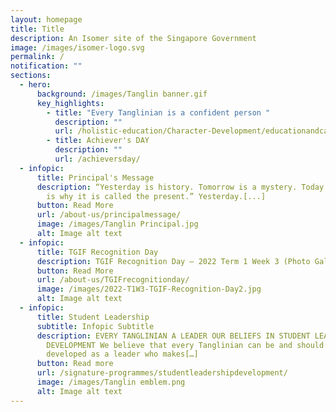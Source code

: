 ```yaml
---
layout: homepage
title: Title
description: An Isomer site of the Singapore Government
image: /images/isomer-logo.svg
permalink: /
notification: ""
sections:
  - hero:
      background: /images/Tanglin banner.gif
      key_highlights:
        - title: "Every Tanglinian is a confident person "
          description: ""
          url: /holistic-education/Character-Development/educationandcareerguidance/
        - title: Achiever's DAY
          description: ""
          url: /achieversday/
  - infopic:
      title: Principal's Message
      description: “Yesterday is history. Tomorrow is a mystery. Today is a gift. That
        is why it is called the present.” Yesterday.[...]
      button: Read More
      url: /about-us/principalmessage/
      image: /images/Tanglin Principal.jpg
      alt: Image alt text
  - infopic:
      title: TGIF Recognition Day
      description: TGIF Recognition Day – 2022 Term 1 Week 3 (Photo Gallery)
      button: Read More
      url: /about-us/TGIFrecognitionday/
      image: /images/2022-T1W3-TGIF-Recognition-Day2.jpg
      alt: Image alt text
  - infopic:
      title: Student Leadership
      subtitle: Infopic Subtitle
      description: EVERY TANGLINIAN A LEADER OUR BELIEFS IN STUDENT LEADERSHIP
        DEVELOPMENT We believe that every Tanglinian can be and should be
        developed as a leader who makes[…]
      button: Read more
      url: /signature-programmes/studentleadershipdevelopment/
      image: /images/Tanglin emblem.png
      alt: Image alt text
---
```


